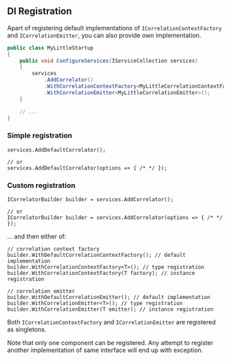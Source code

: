 ## DI Registration

Apart of registering default implementations of `ICorrelationContextFactory` and `ICorrelationEmitter`, you can
also provide own implementation.

```csharp
public class MyLittleStartup
{
    public void ConfigureServices(IServiceCollection services)
    {
        services
            .AddCorrelator()
            .WithCorrelationContextFactory<MyLittleCorrelationContextFactory>()
            .WithCorrelationEmitter<MyLittleCorrelationEmitter>();
    }

    // ...
}
```

### Simple registration

```
services.AddDefaultCorrelator();

// or
services.AddDefaultCorrelator(options => { /* */ });
```

### Custom registration

```
ICorrelatorBuilder builder = services.AddCorrelator();

// or
ICorrelatorBuilder builder = services.AddCorrelator(options => { /* */ });
```

... and then either of:
```
// correlation context factory
builder.WithDefaultCorrelationContextFactory(); // default implementation
builder.WithCorrelationContextFactory<T>(); // type registration
builder.WithCorrelationContextFactory(T factory); // instance registration

// correlation emitter
builder.WithDefaultCorrelationEmitter(); // default implementation
builder.WithCorrelationEmitter<T>(); // type registration
builder.WithCorrelationEmitter(T emitter); // instance registration
```

Both `ICorrelationContextFactory` and `ICorrelationEmitter` are registered as singletons.

Note that only one component can be registered. Any attempt to register another implementation of same interface will
end up with exception.
